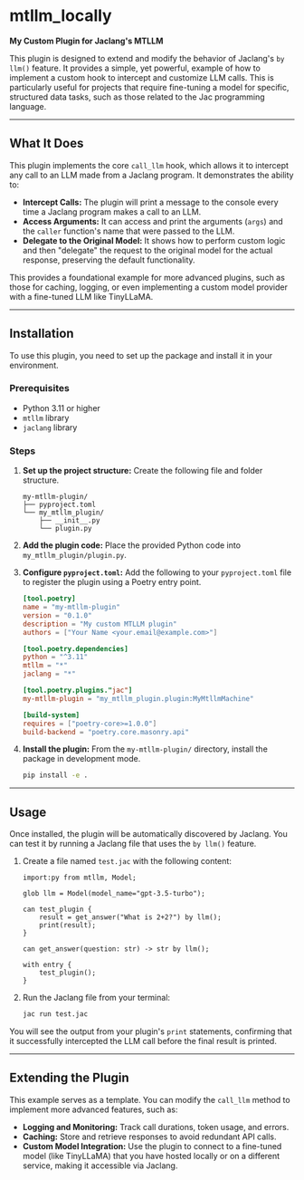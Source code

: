 # mtllm_locally

**My Custom Plugin for Jaclang's MTLLM**

This plugin is designed to extend and modify the behavior of Jaclang's `by llm()` feature. It provides a simple, yet powerful, example of how to implement a custom hook to intercept and customize LLM calls. This is particularly useful for projects that require fine-tuning a model for specific, structured data tasks, such as those related to the Jac programming language.

***

## What It Does

This plugin implements the core `call_llm` hook, which allows it to intercept any call to an LLM made from a Jaclang program. It demonstrates the ability to:
- **Intercept Calls:** The plugin will print a message to the console every time a Jaclang program makes a call to an LLM.
- **Access Arguments:** It can access and print the arguments (`args`) and the `caller` function's name that were passed to the LLM.
- **Delegate to the Original Model:** It shows how to perform custom logic and then "delegate" the request to the original model for the actual response, preserving the default functionality.

This provides a foundational example for more advanced plugins, such as those for caching, logging, or even implementing a custom model provider with a fine-tuned LLM like TinyLLaMA.

***

## Installation

To use this plugin, you need to set up the package and install it in your environment.

### Prerequisites
- Python 3.11 or higher
- `mtllm` library
- `jaclang` library

### Steps

1.  **Set up the project structure:** Create the following file and folder structure.

    ```
    my-mtllm-plugin/
    ├── pyproject.toml
    └── my_mtllm_plugin/
        ├── __init__.py
        └── plugin.py
    ```

2.  **Add the plugin code:** Place the provided Python code into `my_mtllm_plugin/plugin.py`.

3.  **Configure `pyproject.toml`:** Add the following to your `pyproject.toml` file to register the plugin using a Poetry entry point.

    ```toml
    [tool.poetry]
    name = "my-mtllm-plugin"
    version = "0.1.0"
    description = "My custom MTLLM plugin"
    authors = ["Your Name <your.email@example.com>"]

    [tool.poetry.dependencies]
    python = "^3.11"
    mtllm = "*"
    jaclang = "*"

    [tool.poetry.plugins."jac"]
    my-mtllm-plugin = "my_mtllm_plugin.plugin:MyMtllmMachine"

    [build-system]
    requires = ["poetry-core>=1.0.0"]
    build-backend = "poetry.core.masonry.api"
    ```

4.  **Install the plugin:** From the `my-mtllm-plugin/` directory, install the package in development mode.

    ```bash
    pip install -e .
    ```

***

## Usage

Once installed, the plugin will be automatically discovered by Jaclang. You can test it by running a Jaclang file that uses the `by llm()` feature.

1.  Create a file named `test.jac` with the following content:

    ```jaclang
    import:py from mtllm, Model;

    glob llm = Model(model_name="gpt-3.5-turbo");

    can test_plugin {
        result = get_answer("What is 2+2?") by llm();
        print(result);
    }

    can get_answer(question: str) -> str by llm();

    with entry {
        test_plugin();
    }
    ```

2.  Run the Jaclang file from your terminal:

    ```bash
    jac run test.jac
    ```

You will see the output from your plugin's `print` statements, confirming that it successfully intercepted the LLM call before the final result is printed.

***

## Extending the Plugin

This example serves as a template. You can modify the `call_llm` method to implement more advanced features, such as:
- **Logging and Monitoring:** Track call durations, token usage, and errors.
- **Caching:** Store and retrieve responses to avoid redundant API calls.
- **Custom Model Integration:** Use the plugin to connect to a fine-tuned model (like TinyLLaMA) that you have hosted locally or on a different service, making it accessible via Jaclang.
